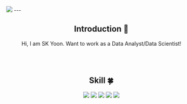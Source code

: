 
<!-- 헤더 -->
<img src="https://capsule-render.vercel.app/api?type=rect&height=300&color=gradient&text=Welcome!&textBg=false&animation=fadeIn&desc=SK.Yoon's%20GitHub&fontSize=100&descAlignY=25" />
---
<div align=center>
<!--소개-->

## Introduction :raised_hands:
Hi, I am SK Yoon.
Want to work as a Data Analyst/Data Scientist!

<br/><br/>


<!--기술스택-->
 ## Skill :four_leaf_clover:

<!--프론트-->
<img src="https://img.shields.io/badge/Python-3776AB?style=flat&logo=React&logoColor=white"/>
<img src="https://img.shields.io/badge/pandas-150458?style=flat&logo=Redux&logoColor=white"/>
<img src="https://img.shields.io/badge/visualstudiocode-007ACC?style=flat&logo=Vue.js&logoColor=white"/>
<img src="https://img.shields.io/badge/MySQL-4479A1?style=flat&logo=Sass&logoColor=white"/>
<img src="https://img.shields.io/badge/DBeaver-382923?style=flat&logo=Vue.js&logoColor=white"/>

<br/>
</div>
